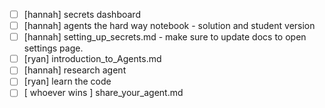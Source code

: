 - [ ] [hannah] secrets dashboard
- [ ] [hannah] agents the hard way notebook - solution and student version
- [ ] [hannah] setting_up_secrets.md
        - make sure to update docs to open settings page.
- [ ] [ryan] introduction_to_Agents.md
- [ ] [hannah] research agent
- [ ] [ryan] learn the code
- [ ] [ whoever wins ] share_your_agent.md
